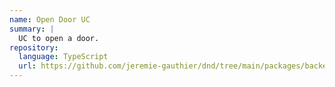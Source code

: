 ```yaml
---
name: Open Door UC
summary: |
  UC to open a door.
repository:
  language: TypeScript
  url: https://github.com/jeremie-gauthier/dnd/tree/main/packages/backend/src/game/interaction/private/open-door
---
```


<NodeGraph />
